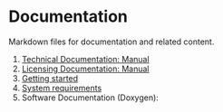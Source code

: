 <!--
********************************************************************************
* Copyright (C) 2017-2020 German Aerospace Center (DLR). 
* Eclipse ADORe, Automated Driving Open Research https://eclipse.org/adore
*
* This program and the accompanying materials are made available under the 
* terms of the Eclipse Public License 2.0 which is available at
* http://www.eclipse.org/legal/epl-2.0.
*
* SPDX-License-Identifier: EPL-2.0 
*
* Contributors: 
********************************************************************************
-->
# Documentation
Markdown files for documentation and related content.
1. [Technical Documentation: Manual](technical_documentation)
2. [Licensing Documentation: Manual](technical_documentation)
2. [Getting started](getting_started.md)
3. [System requirements](system_requirements.md)
4. Software Documentation (Doxygen):
